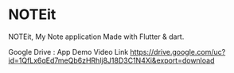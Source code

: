 # NOTEit
NOTEit, My Note application Made with Flutter &amp; dart.

Google Drive : App Demo Video Link
https://drive.google.com/uc?id=1QfLx6qEd7meQb6zHRhlj8J18D3C1N4Xi&export=download
